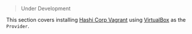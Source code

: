 >Under Development

This section covers installing [Hashi Corp Vagrant][] using [VirtualBox][] as the `Provider`.

[Hashi Corp Vagrant]: https://www.vagrantup.com/docs
[VirtualBox]: https://www.virtualbox.org/wiki/Downloads